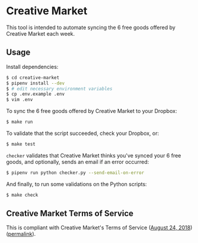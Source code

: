 # Creative Market

This tool is intended to automate syncing the 6 free goods offered by Creative
Market each week.


## Usage

Install dependencies:

```sh
$ cd creative-market
$ pipenv install --dev
$ # edit necessary environment variables
$ cp .env.example .env
$ vim .env
```

To sync the 6 free goods offered by Creative Market to your Dropbox:

```sh
$ make run
```

To validate that the script succeeded, check your Dropbox, or:

```sh
$ make test
```

`checker` validates that Creative Market thinks you've synced your 6 free
goods, and optionally, sends an email if an error occurred:

```sh
$ pipenv run python checker.py --send-email-on-error
```

And finally, to run some validations on the Python scripts:

```sh
$ make check
```


## Creative Market Terms of Service

This is compliant with Creative Market's Terms of Service ([August 24,
2018](https://web.archive.org/web/20180824022212/creativemarket.com/terms))
([permalink](https://creativemarket.com/terms)).
